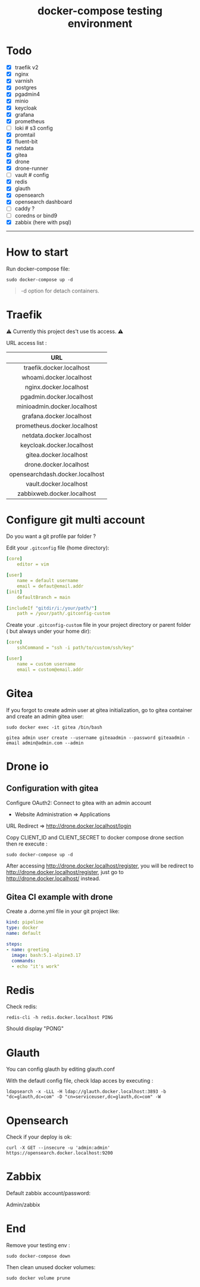<h1 style="text-align: center;">docker-compose testing environment</h1>

# Todo

- [x] traefik v2
- [x] nginx
- [x] varnish
- [x] postgres
- [x] pgadmin4
- [x] minio
- [x] keycloak
- [x] grafana
- [x] prometheus
- [ ] loki # s3 config
- [x] promtail
- [x] fluent-bit
- [x] netdata
- [x] gitea
- [x] drone
- [x] drone-runner
- [ ] vault # config
- [x] redis
- [x] glauth
- [x] opensearch
- [x] opensearch dashboard
- [ ] caddy ?
- [ ] coredns or bind9
- [x] zabbix (here with psql)

---

# How to start

Run docker-compose file:

`sudo docker-compose up -d`

> -d option for detach containers.

# Traefik

:warning: Currently this project des't use tls access. :warning:

URL access list :

| URL |
| :---: |
| traefik.docker.localhost |
| whoami.docker.localhost |
| nginx.docker.localhost |
| pgadmin.docker.localhost |
| minioadmin.docker.localhost |
| grafana.docker.localhost |
| prometheus.docker.localhost |
| netdata.docker.localhost |
| keycloak.docker.localhost |
| gitea.docker.localhost |
| drone.docker.localhost |
| opensearchdash.docker.localhost |
| vault.docker.localhost |
| zabbixweb.docker.localhost |

# Configure git multi account

Do you want a git profile par folder ?

Edit your `.gitconfig` file (home directory):

```yaml
[core]
    editor = vim

[user]
    name = default username
    email = defaut@email.addr
[init]
    defaultBranch = main

[includeIf "gitdir/i:/your/path/"]
    path = /your/path/.gitconfig-custom
```

Create your `.gitconfig-custom` file in your project directory or parent folder ( but always under your home dir):

```yaml
[core]
    sshCommand = "ssh -i path/to/custom/ssh/key"

[user]
    name = custom username
    email = custom@email.addr
```

# Gitea

If you forgot to create admin user at gitea initialization, go to gitea container and create an admin gitea user:

`sudo docker exec -it gitea /bin/bash`

`gitea admin user create --username giteaadmin --password giteaadmin -email admin@admin.com --admin`

# Drone io

## Configuration with gitea

Configure OAuth2:
Connect to gitea with an admin account

- Website Administration => Applications

URL Redirect => http://drone.docker.localhost/login

Copy CLIENT_ID and CLIENT_SECRET to docker compose drone section then re execute :

`sudo docker-compose up -d`

After accessing http://drone.docker.localhost/register, you will be redirect to http://drone.docker.localhost/register, just go to http://drone.docker.localhost/ instead.

## Gitea CI example with drone

Create a .dorne.yml file in your git project like:

```yaml
kind: pipeline
type: docker
name: default

steps:
- name: greeting
  image: bash:5.1-alpine3.17
  commands:
  - echo "it's work"
```

# Redis

Check redis:

`redis-cli -h redis.docker.localhost PING`

Should display "PONG"

# Glauth

You can config glauth by editing glauth.conf

With the defautl config file, check ldap acces by executing :

`ldapsearch -x -LLL -H ldap://glauth.docker.localhost:3893 -b "dc=glauth,dc=com" -D "cn=serviceuser,dc=glauth,dc=com" -W`

# Opensearch

Check if your deploy is ok:

`curl -X GET --insecure -u 'admin:admin' https://opensearch.docker.localhost:9200`

# Zabbix

Default zabbix account/password:

Admin/zabbix

# End

Remove your testing env :

`sudo docker-compose down`

Then clean unused docker volumes:

`sudo docker volume prune`
